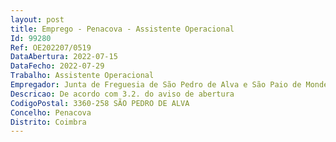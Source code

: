 ```yaml
--- 
layout: post
title: Emprego - Penacova - Assistente Operacional
Id: 99280
Ref: OE202207/0519
DataAbertura: 2022-07-15
DataFecho: 2022-07-29
Trabalho: Assistente Operacional
Empregador: Junta de Freguesia de São Pedro de Alva e São Paio de Mondego
Descricao: De acordo com 3.2. do aviso de abertura
CodigoPostal: 3360-258 SÃO PEDRO DE ALVA
Concelho: Penacova
Distrito: Coimbra
--- 
```

